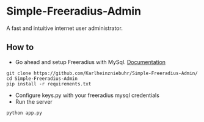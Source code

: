 # Simple-Freeradius-Admin
A fast and intuitive internet user administrator.

## How to

- Go ahead and setup Freeradius with MySql. [Documentation](https://wiki.freeradius.org/guide/sql-howto)
```
git clone https://github.com/Karlheinzniebuhr/Simple-Freeradius-Admin/
cd Simple-Freeradius-Admin
pip install -r requirements.txt
```
- Configure keys.py with your freeradius mysql credentials
- Run the server
```
python app.py
```
